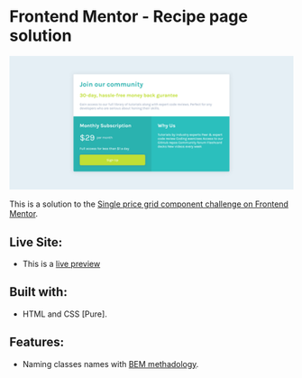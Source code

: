 # Frontend Mentor - Recipe page solution

![Screenshot of the website](./assets/preview/screenshot.png)

This is a solution to the [Single price grid component challenge on Frontend Mentor](https://www.frontendmentor.io/challenges/single-price-grid-component-5ce41129d0ff452fec5abbbc).

## Live Site:
- This is a [live preview](https://iabdwahab.github.io/frontend-mentor-solutions/solutions/single-price-grid-component)

## Built with:

- HTML and CSS [Pure].

## Features:

- Naming classes names with [BEM methadology](https://en.bem.info/methodology/).

